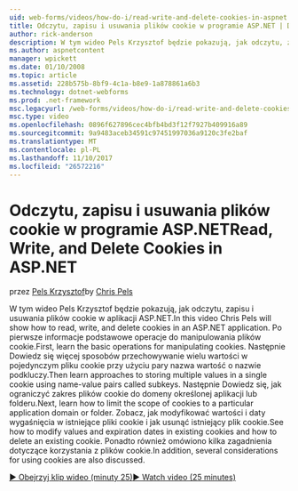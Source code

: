 ```yaml
---
uid: web-forms/videos/how-do-i/read-write-and-delete-cookies-in-aspnet
title: Odczytu, zapisu i usuwania plików cookie w programie ASP.NET | Dokumentacja firmy Microsoft
author: rick-anderson
description: W tym wideo Pels Krzysztof będzie pokazują, jak odczytu, zapisu i usuwania plików cookie w aplikacji ASP.NET. Po pierwsze Dowiedz się więcej podstawowych operacji do manipulowania cooki...
ms.author: aspnetcontent
manager: wpickett
ms.date: 01/10/2008
ms.topic: article
ms.assetid: 228b575b-8bf9-4c1a-b8e9-1a878861a6b3
ms.technology: dotnet-webforms
ms.prod: .net-framework
msc.legacyurl: /web-forms/videos/how-do-i/read-write-and-delete-cookies-in-aspnet
msc.type: video
ms.openlocfilehash: 0896f627896cec4bfb4bd3f12f7927b409916a89
ms.sourcegitcommit: 9a9483aceb34591c97451997036a9120c3fe2baf
ms.translationtype: MT
ms.contentlocale: pl-PL
ms.lasthandoff: 11/10/2017
ms.locfileid: "26572216"
---
```

<a name="read-write-and-delete-cookies-in-aspnet"></a><span data-ttu-id="a6437-104">Odczytu, zapisu i usuwania plików cookie w programie ASP.NET</span><span class="sxs-lookup"><span data-stu-id="a6437-104">Read, Write, and Delete Cookies in ASP.NET</span></span>
====================
<span data-ttu-id="a6437-105">przez [Pels Krzysztof](https://twitter.com/chrispels)</span><span class="sxs-lookup"><span data-stu-id="a6437-105">by [Chris Pels](https://twitter.com/chrispels)</span></span>

<span data-ttu-id="a6437-106">W tym wideo Pels Krzysztof będzie pokazują, jak odczytu, zapisu i usuwania plików cookie w aplikacji ASP.NET.</span><span class="sxs-lookup"><span data-stu-id="a6437-106">In this video Chris Pels will show how to read, write, and delete cookies in an ASP.NET application.</span></span> <span data-ttu-id="a6437-107">Po pierwsze informacje podstawowe operacje do manipulowania plików cookie.</span><span class="sxs-lookup"><span data-stu-id="a6437-107">First, learn the basic operations for manipulating cookies.</span></span> <span data-ttu-id="a6437-108">Następnie Dowiedz się więcej sposobów przechowywanie wielu wartości w pojedynczym pliku cookie przy użyciu pary nazwa wartość o nazwie podkluczy.</span><span class="sxs-lookup"><span data-stu-id="a6437-108">Then learn approaches to storing multiple values in a single cookie using name-value pairs called subkeys.</span></span> <span data-ttu-id="a6437-109">Następnie Dowiedz się, jak ograniczyć zakres plików cookie do domeny określonej aplikacji lub folderu.</span><span class="sxs-lookup"><span data-stu-id="a6437-109">Next, learn how to limit the scope of cookies to a particular application domain or folder.</span></span> <span data-ttu-id="a6437-110">Zobacz, jak modyfikować wartości i daty wygaśnięcia w istniejące pliki cookie i jak usunąć istniejący plik cookie.</span><span class="sxs-lookup"><span data-stu-id="a6437-110">See how to modify values and expiration dates in existing cookies and how to delete an existing cookie.</span></span> <span data-ttu-id="a6437-111">Ponadto również omówiono kilka zagadnienia dotyczące korzystania z plików cookie.</span><span class="sxs-lookup"><span data-stu-id="a6437-111">In addition, several considerations for using cookies are also discussed.</span></span>

[<span data-ttu-id="a6437-112">&#9654; Obejrzyj klip wideo (minuty 25)</span><span class="sxs-lookup"><span data-stu-id="a6437-112">&#9654; Watch video (25 minutes)</span></span>](https://channel9.msdn.com/Blogs/ASP-NET-Site-Videos/read-write-and-delete-cookies-in-aspnet)
